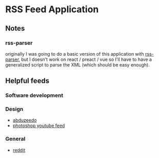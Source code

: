 # RSS Feed Application


## Notes

### rss-parser

originally I was going to do a basic version of this application with [rss-parser](), but I doesn't work on react / preact / vue so I'll have to have a generalized script to parse the XML (which should be easy enough).


## Helpful feeds

### Software development



### Design

- [abduzeedo](https://abduzeedo.com/taxonomy/term/12329/feed)
- [ photoshop youtube feed](https://www.youtube.com/feeds/videos.xml?channel_id=UClH-KpveOLJszChWRfFmPfQ&x=1)


### General
- [reddit](https://www.reddit.com/.rss)